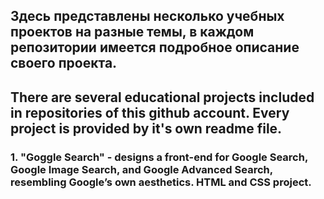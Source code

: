 ## Здесь представлены несколько учебных проектов на разные темы, в каждом репозитории имеется подробное описание своего проекта.

## There are several educational projects included in repositories of this github account. Every project is provided by it's own readme file.

### 1. "Goggle Search" -   designs a front-end for Google Search, Google Image Search, and Google Advanced Search, resembling Google’s own aesthetics. HTML and CSS project.



